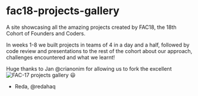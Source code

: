 # fac18-projects-gallery

A site showcasing all the amazing projects created by FAC18, the 18th Cohort of Founders and Coders. 

In weeks 1-8 we built projects in teams of 4 in a day and a half, followed by code review and presentations to the rest of the cohort about our approach, challenges encountered and what we learnt! 

Huge thanks to Jan @crianonim for allowing us to fork the excellent ![FAC-17 projects gallery](https://github.com/fac-17/fac17-projects-gallery) :smiley:

- Reda, @redahaq
